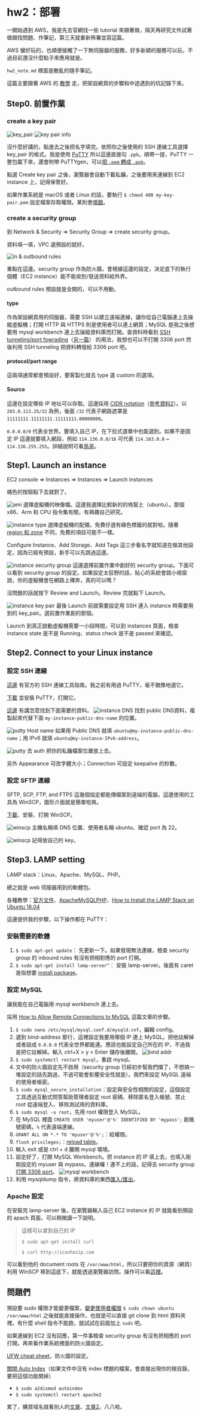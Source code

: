 # hw2：部署

一開始遇到 AWS，我是先去官網找一些 tutorial 來跟著做，隔天再研究文件試著做跟找問題、作筆記，第三天就重新佈署並寫這篇。

AWS 蠻好玩的，也順便接觸了一下無伺服器的服務，好多新穎的服務可以玩，不過目前還沒什麼點子來應用就是。

`hw2_note.md` 裡面是散亂的隨手筆記。

這篇主要跟著 AWS 的 [教學](https://docs.aws.amazon.com/AWSEC2/latest/UserGuide/EC2_GetStarted.html#ec2-launch-instance) 走，把架設網頁的步驟和中途遇到的坑記錄下來。

## Step0. 前置作業

### create a key pair

![key_pair](./images/key_pair.png)
![key pair info](./images/key_pair_info.png)

沒什麼好講的，點進去之後把名字填完。依照你之後使用的 SSH 連線工具選擇 key_pair 的格式。我是使用 [PuTTY](https://www.chiark.greenend.org.uk/~sgtatham/putty/latest.html) 所以這邊直接勾 `.ppk`。順帶一提，PuTTY 一整包載下來，還會附帶 PuTTYgen，可以[把 `.pem` 轉成 `.ppk`](https://stackoverflow.com/questions/3190667/convert-pem-to-ppk-file-format)。

點選 Create key pair 之後，瀏覽器會自動下載私鑰，之後要用來連線到 EC2 instance 上，記得保管好。

如果作業系統是 macOS 或者 Linux 的話，要執行 `$ chmod 400 my-key-pair.pem` 設定檔案存取權限。某則會[噴錯](https://docs.aws.amazon.com/zh_tw/AWSEC2/latest/UserGuide/TroubleshootingInstancesConnecting.html#troubleshoot-unprotected-key)。

### create a security group

到 Network & Security => Security Group => create security group。

資料填一填，VPC 選預設的就好。

![in & outbound rules](./images/inbound_outbound_rules.png)

重點在這邊。security group 作為防火牆，會根據這邊的設定，決定底下的執行個體（EC2 instance）能不能收到/發送資料給外界。

outbound rules 預設就是全開的，可以不用動。

#### type

作為架設網頁用的伺服器，需要 SSH 以建立遠端連線，讓你從自己電腦連上去操縱虛擬機；打開 HTTP 與 HTTPS 則是使用者可以連上網頁；MySQL 是我之後想要用 mysql workbench 連上去操縱資料庫而打開。查資料時看到 [SSH tunneling/port fowrading](https://johnliu55.tw/ssh-tunnel.html)（[另一篇](http://linuxperf.com/?p=30)） 的用法，我想也可以不打開 3306 port 然後利用 SSH tunneling 把資料轉發給 3306 port 吧。

#### protocol/port range

這兩項通常都會預設好，要客製化就去 type 選 custom 的選項。

#### Source

這邊在設定哪些 IP 地址可以存取。這邊採用 [CIDR notation](https://zh.wikipedia.org/wiki/%E6%97%A0%E7%B1%BB%E5%88%AB%E5%9F%9F%E9%97%B4%E8%B7%AF%E7%94%B1)（[參考資料2](https://www.ripe.net/about-us/press-centre/understanding-ip-addressing)）。以 `203.0.113.25/32` 為例，後面 `/32` 代表子網路遮罩是 `11111111.11111111.11111111.00000000`。

`0.0.0.0/0` 代表全世界。要填入自己 IP，在下拉式選單中也能選到。如果不是固定 IP 這邊就要填入網段，例如 `114.136.0.0/16` 可代表 `114.163.0.0` ~ `114.136.255.255`。詳細說明可看[鳥哥](http://linux.vbird.org/linux_server/0110network_basic.php#tcpip_network_netmask)。

## Step1. Launch an instance

EC2 console => Instances => Instances => Launch instances 

橘色的按鈕點下去就對了。

![ami](./images/AMI.png)
選擇虛擬機的映像檔。這邊我選擇比較新的的嗚幫土（ubuntu）。那個 x86、Arm 和 CPU 指令集有關，有興趣自己研究。

![instance type](./images/instance_type.png)
選擇虛擬機的配備，免費仔選有綠色標籤的就對啦。隨著 [region 和 zone](https://docs.aws.amazon.com/zh_tw/AWSEC2/latest/UserGuide/using-regions-availability-zones.html) 不同，免費的項目可能不一樣。

Configure Instance、Add Storage、Add Tags 這三步看名字就知道在做其他設定，因為已經有預設，新手可以先跳過這邊。

![instance security group](./images/instance_SG.png)
這邊選擇前置作業中創好的 security group。下面可以看到 security group 的設定。如果設定太狂野的話，貼心的系統會跳小視窗說，你的虛擬機會在網路上裸奔，真的可以嗎？

沒問題的話就按下 Review and Launch。Review 完就點下 Launch。

![instance key pair](./images/instance_key_pair.png)
最後 Launch 前就需要設定用 SSH 連入 instance 時需要用到的 key_pair。選前置作業創的那個。

Launch 到真正啟動虛擬機需要一小段時間，可以到 instances 頁面，檢查 instance state 是不是 Running、status check 是不是 passed 來確認。

## Step2. Connect to your Linux instance

### 設定 SSH 連線

[這邊](https://docs.aws.amazon.com/AWSEC2/latest/UserGuide/AccessingInstances.html) 有官方的 SSH 連線工具指南。我之前有用過 PuTTY，毫不猶豫地選它。

[下載](https://www.chiark.greenend.org.uk/~sgtatham/putty/) 並安裝 PuTTY，打開它。

[這邊](https://docs.aws.amazon.com/AWSEC2/latest/UserGuide/connection-prereqs.html#connection-prereqs-get-info-about-instance) 有講怎麼找到下面需要的資料。
![instance DNS](images/instance_DNS.png)
找到 public DNS資料，複製起來代替下面 `my-instance-public-dns-name` 的位置。

![putty](./images/putty_session.png)
Host name 如果用 Public DNS 就填 `ubuntu@my-instance-public-dns-name`；用 IPv6 就填 `ubuntu@my-instance-IPv6-address`。

![putty](./images/putty_auth.png)
去 auth 把你的私鑰檔案位置放上去。

另外 Appearance 可改字體大小；Connection 可設定 keepalive 的秒數。

### 設定 SFTP 連線

SFTP, SCP, FTP, and FTPS 這幾個協定都能傳檔案到遠端的電腦，這邊使用的工具為 WinSCP，圖形介面就是簡單啦爽。

[下載](https://winscp.net/eng/download.php)、安裝、打開 WinSCP。

![winscp](./images/winscp.png)
主機名稱填 DNS 位置、使用者名稱 ubuntu、確認 port 為 22。

![winscp](./images/winscp_key.png)
記得放自己的 key。

## Step3. LAMP setting

LAMP stack：Linux、Apache、MySQL、PHP。

總之就是 web 伺服器用到的軟體包。

各種教學：[官方文件](https://docs.aws.amazon.com/AWSEC2/latest/UserGuide/ec2-lamp-amazon-linux-2.html)、[ApacheMySQLPHP](https://help.ubuntu.com/community/ApacheMySQLPHP)、[How to Install the LAMP Stack on Ubuntu 18.04](https://phoenixnap.com/kb/how-to-install-lamp-stack-on-ubuntu)

這邊提供我的步驟，以下操作都在 PuTTY：

### 安裝需要的軟體

1. `$ sudo apt-get update`： 先更新一下。如果發現無法連線，檢查 security group 的 inbound rules 有沒有把相對應的 port 打開。
2. `$ sudo apt-get install lamp-server^`： 安裝 lamp-server。後面有 caret 是指想要 [install package](https://askubuntu.com/questions/211912/whats-the-caret-mean-in-apt-get)。

### 設定 MySQL

讓我能在自己電腦用 mysql workbench 連上去。

採用 [How to Allow Remote Connections to MySQL](https://phoenixnap.com/kb/mysql-remote-connection) 這篇文章的步驟。

1. `$ sudo nano /etc/mysql/mysql.conf.d/mysqld.cnf`，編輯 config。
2. 選到 bind-address 那行，這裡設定我要用哪個 IP 連上 MySQL。把他註解掉或者設成 `0.0.0.0` 代表全世界都能連。應該也能設定自己所在的 IP，不過我是把它註解掉。輸入 ctrl+X > y > Enter 儲存後離開。
   ![bind addr](./images/mysql_bind_addr.png)
3. `$ sudo systemctl restart mysql`，重啟 mysql。
4. 文中的防火牆設定先不啟用（security group 已經初步幫我們擋了，不想搞一堆設定的話先跳過，不過可能會影響安全性就是）。我們來設定 MySQL 遠端的使用者帳密。
5. `$ sudo mysql_secure_installation`：設定與安全性相關的設定，這個設定工具透過互動式問答幫助管理者設定 root 密碼、移除匿名登入帳號、禁止 root 從遠端登入、移除測試用的資料庫。
6. `$ sudo mysql -u root`，先用 root 權限登入 MySQL。
7. 在 MySQL 裡面 `CREATE USER 'myuser'@'%' IDENTIFIED BY 'mypass';` 創帳號密碼，`%` 代表遠端連線。
8. `GRANT ALL ON *.* TO 'myuser'@'%';`：給權限。
9.  `flush privileges;`：[reload table](https://www.itread01.com/content/1542815920.html)。
10. 輸入 exit 或是 ctrl + d 離開 mysql 環境。
11. 設定好了，打開 MySQL Workbench。把 instance 的 IP 填上去，也填入剛剛設定的 myuser 與 mypass。連線囉！連不上的話，記得去 security group [打開 3306 port](https://www.ease2code.com/rds-error-2003-hy000-cant-connect-to-mysql-server-10060/)。
    ![mysql workbench](./images/mysql_workbench.png)
12. 利用 mysqldump 指令，將資料庫的東西[匯入/匯出](https://www.jinnsblog.com/2018/04/mysql-export-import-db-table.html)。

### Apache 設定

在安裝完 lamp-server 後，在瀏覽器輸入自己 EC2 instance 的 IP 就能看到預設的 apach 頁面，可以稍微讀一下說明。

> 這樣可以拿到自己的 IP
>
> `$ sudo apt-get install curl`
>
> `$ curl http://icanhazip.com`

可以看到他的 document roots 在 `/var/www/html`，所以只要把你的資源（網頁）利用 WinSCP 移到這底下，就能透過瀏覽器訪問。操作可以看[這裡](https://phoenixnap.com/kb/how-to-install-lamp-stack-on-ubuntu#ftoc-heading-9)。

## 問題們

預設要 sudo 權限才能變更檔案，[變更使用者權限](https://askubuntu.com/questions/904850/changing-permissions-for-var-www-html) `$ sudo chown ubuntu /var/www/html` 之後就能直接操作，也就是可以直接 git clone 到 html 資料夾裡。有什麼 shell 指令不能跑，就試試在前面加上 `sudo` 吧。

如果連線到 EC2 沒有回應，第一件事檢查 security group 有沒有把相應的 port 打開。再來看作業系統裡面的防火牆設定。

[UFW cheat sheet](https://www.digitalocean.com/community/tutorials/ufw-essentials-common-firewall-rules-and-commands)，防火牆的設定。

[關閉 Auto Index](https://github.com/Lidemy/mentor-program-2nd-futianshen/issues/21)（如果文件中沒有 index 標題的檔案，會直接出現你的根目錄，要把這個功能關掉）

* `$ sudo a2dismod autoindex`
* `$ sudo systemctl restart apache2`

累了，購買域名就看別人的[文章](https://mtr04-note.coderbridge.io/2020/09/15/-%E7%B4%80%E9%8C%84-%08-%E9%83%A8%E5%B1%AC-aws-ec2-%E9%9B%B2%E7%AB%AF%E4%B8%BB%E6%A9%9F-/)、[文章2](https://nicolakacha.coderbridge.io/2020/09/16/launch-website/)。八八啦。
